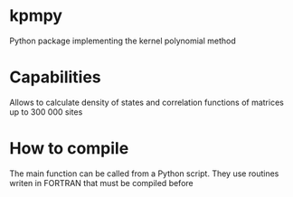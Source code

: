 # kpmpy
Python package implementing the kernel polynomial method

# Capabilities #
Allows to calculate density of states and correlation functions of matrices up to 300 000 sites

# How to compile #
The main function can be called from a Python script. They use routines writen in FORTRAN that must be compiled before
